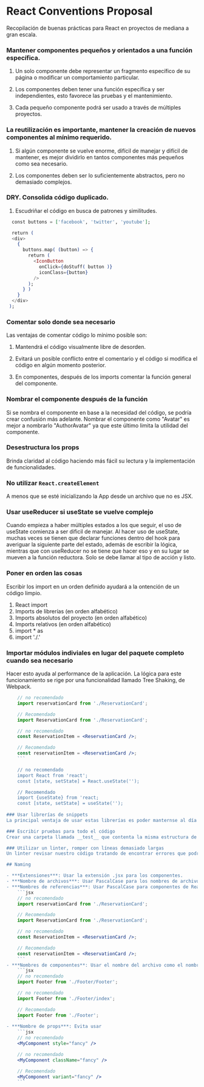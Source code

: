 # React Conventions Proposal
Recopilación de buenas prácticas para React en proyectos de mediana a gran escala.

### Mantener componentes pequeños y orientados a una función específica.

1. Un solo componente debe representar un fragmento específico de su página o modificar un comportamiento particular.

1. Los componentes deben tener una función específica y ser independientes, esto favorece las pruebas y el mantenimiento.

1. Cada pequeño componente podrá ser usado a través de múltiples proyectos.

### La reutilización es importante, mantener la creación de nuevos componentes al mínimo requerido.

1. Si algún componente se vuelve enorme, difícil de manejar y difícil de mantener, es mejor dividirlo en tantos componentes más pequeños como sea necesario.

1. Los componentes deben ser lo suficientemente abstractos, pero no demasiado complejos.

### DRY. Consolida código duplicado.

1. Escudriñar el código en busca de patrones y similitudes.

  ```elixir
    const buttons = ['facebook', 'twitter', 'youtube'];

    return (
    <div>
      {
        buttons.map( (button) => {
          return (
            <IconButton
              onClick={doStuff( button )}
              iconClass={button}
            />
          );
        } )
      }
    </div>
   );
   ```
### Comentar solo donde sea necesario
Las ventajas de comentar código lo mínimo posible son: 

1. Mantendrá el código visualmente libre de desorden.

1. Evitará un posible conflicto entre el comentario y el código si modifica el código en algún momento posterior.

1. En componentes, después de los imports comentar la función general del componente.

### Nombrar el componente después de la función
Si se nombra el componente en base a la necesidad del código, se podría crear confusión más adelante. Nombrar el componente como "Avatar" es mejor a nombrarlo "AuthorAvatar" ya que este último limita la utilidad del componente.

### Desestructura los props
Brinda claridad al código haciendo más fácil su lectura y la implementación de funcionalidades.

### No utilizar `React.createElement`
A menos que se esté inicializando la App desde un archivo que no es JSX.

### Usar useReducer si useState se vuelve complejo
Cuando empieza a haber múltiples estados a los que seguir, el uso de useState comienza a ser dificil de manejar. Al hacer uso de useState, muchas veces se tienen que declarar funciones dentro del hook para averiguar la siguiente parte del estado, además de escribir la lógica, mientras que con useReducer no se tiene que hacer eso y en su lugar se mueven a la función reductora. Solo se debe llamar al tipo de acción y listo.

### Poner en orden las cosas
Escribir los import en un orden definido ayudará a la ontención de un código limpio.
1. React import
1. Imports de librerías (en orden alfabético)
1. Imports absolutos del proyecto (en orden alfabético)
1. Imports relativos (en orden alfabético)
1. import * as
1. import './<some file>.<some ext>'

### Importar módulos indiviales en lugar del paquete completo cuando sea necesario
Hacer esto ayuda al performance de la aplicación. La lógica para este funcionamiento se rige por una funcionalidad llamado Tree Shaking, de Webpack.
```jsx
    // no recomendado
    import reservationCard from './ReservationCard';

    // Recomendado
    import ReservationCard from './ReservationCard';

    // no recomendado
    const ReservationItem = <ReservationCard />;

    // Recomendado
    const reservationItem = <ReservationCard />;
    ```

    // no recomendado
    import React from 'react';
    const [state, setState] = React.useState('');

    // Recomendado
    import {useState} from 'react;
    const [state, setState] = useState('');
  
### Usar librerías de snippets
La principal ventaja de usar estas librerías es poder manternse al día respecto a la sintaxis del lenguaje. Sumado a esto, ayudan a poder mantener el código libre de errores. Existen distintas librerías, como ES7 React, Redux, JS Snippets, entre otras.

### Escribir pruebas para todo el código
Crear una carpeta llamada __test__ que contenta la misma estructura de los comonentes a probar. Es habitual dividir las pruebas en dos grandes áreas: probar la funcionalidad en el código directamente y probar la función de la aplicación ejecutandose en dispositivos con herramientas como Cypress.

### Utilizar un linter, romper con líneas demasiado largas
Un linter revisar nuestro código tratando de encontrar errores que podrían provocar problemas de compilación o bien futuros bugs en nuestro desarrollo.

## Naming

- ***Extensiones***: Usar la extensión .jsx para los componentes.
- ***Nombre de archivos***: Usar PascalCase para los nombres de archivos. 
- ***Nombres de referencias***: Usar PascalCase para componentes de React y camelCase para sus instancias. 
    ```jsx
    // no recomendado
    import reservationCard from './ReservationCard';

    // Recomendado
    import ReservationCard from './ReservationCard';

    // no recomendado
    const ReservationItem = <ReservationCard />;

    // Recomendado
    const reservationItem = <ReservationCard />;
    ```
- ***Nombres de componentes**: Usar el nombre del archivo como el nombre del componente. Por ejemplo, ReservationCard.jsx deberá de tener un nombre de referencia de ReservationCard. 
    ```jsx
    // no recomendado
    import Footer from './Footer/Footer';

    // no recomendado
    import Footer from './Footer/index';

    // Recomendado
    import Footer from './Footer';
    ```
- ***Nombre de props***: Evita usar 
    ```jsx
    // no recomendado
    <MyComponent style="fancy" />

    // no recomendado
    <MyComponent className="fancy" />

    // Recomendado
    <MyComponent variant="fancy" />
    ```
